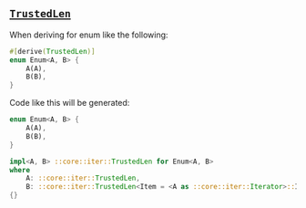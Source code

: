## [`TrustedLen`](https://doc.rust-lang.org/std/iter/trait.TrustedLen.html)

When deriving for enum like the following:

```rust
#[derive(TrustedLen)]
enum Enum<A, B> {
    A(A),
    B(B),
}
```

Code like this will be generated:

```rust
enum Enum<A, B> {
    A(A),
    B(B),
}

impl<A, B> ::core::iter::TrustedLen for Enum<A, B>
where
    A: ::core::iter::TrustedLen,
    B: ::core::iter::TrustedLen<Item = <A as ::core::iter::Iterator>::Item>,
{}
```
